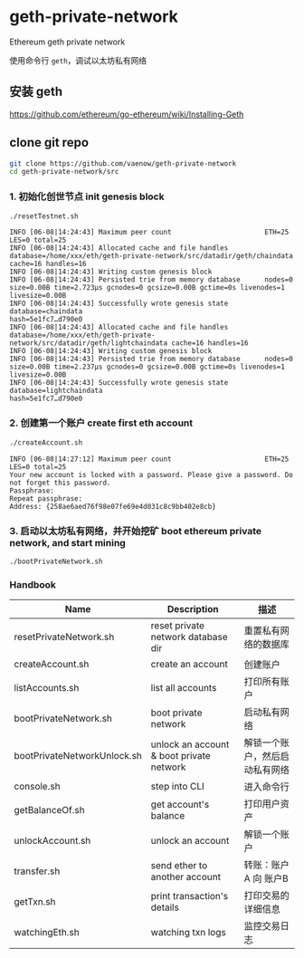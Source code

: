 # geth-private-network
Ethereum geth private network

使用命令行 `geth`，调试以太坊私有网络 

## 安装 geth 

https://github.com/ethereum/go-ethereum/wiki/Installing-Geth

## clone git repo

```bash
git clone https://github.com/vaenow/geth-private-network
cd geth-private-network/src
```

### 1. 初始化创世节点 init genesis block 

```bash
./resetTestnet.sh
```

```log
INFO [06-08|14:24:43] Maximum peer count                       ETH=25 LES=0 total=25
INFO [06-08|14:24:43] Allocated cache and file handles         database=/home/xxx/eth/geth-private-network/src/datadir/geth/chaindata cache=16 handles=16
INFO [06-08|14:24:43] Writing custom genesis block
INFO [06-08|14:24:43] Persisted trie from memory database      nodes=0 size=0.00B time=2.723µs gcnodes=0 gcsize=0.00B gctime=0s livenodes=1 livesize=0.00B
INFO [06-08|14:24:43] Successfully wrote genesis state         database=chaindata                                                         hash=5e1fc7…d790e0
INFO [06-08|14:24:43] Allocated cache and file handles         database=/home/xxx/eth/geth-private-network/src/datadir/geth/lightchaindata cache=16 handles=16
INFO [06-08|14:24:43] Writing custom genesis block
INFO [06-08|14:24:43] Persisted trie from memory database      nodes=0 size=0.00B time=2.237µs gcnodes=0 gcsize=0.00B gctime=0s livenodes=1 livesize=0.00B
INFO [06-08|14:24:43] Successfully wrote genesis state         database=lightchaindata                                                         hash=5e1fc7…d790e0
```

### 2. 创建第一个账户 create first eth account
```bash
./createAccount.sh
```

```log
INFO [06-08|14:27:12] Maximum peer count                       ETH=25 LES=0 total=25
Your new account is locked with a password. Please give a password. Do not forget this password.
Passphrase:
Repeat passphrase:
Address: {258ae6aed76f98e07fe69e4d031c8c9bb402e8cb}
```

### 3. 启动以太坊私有网络，并开始挖矿 boot ethereum private network, and start mining
```bash
./bootPrivateNetwork.sh
```

### Handbook
Name |  Description | 描述
------------ | ------------ | ----------
resetPrivateNetwork.sh | reset private network database dir |  重置私有网络的数据库
createAccount.sh | create an account | 创建账户
listAccounts.sh | list all accounts | 打印所有账户
bootPrivateNetwork.sh | boot private network | 启动私有网络
bootPrivateNetworkUnlock.sh | unlock an account & boot private network | 解锁一个账户，然后启动私有网络
console.sh | step into CLI | 进入命令行
getBalanceOf.sh | get account's balance | 打印用户资产
unlockAccount.sh | unlock an account | 解锁一个账户
transfer.sh | send ether to another account | 转账：账户A 向 账户B 
getTxn.sh | print transaction's details | 打印交易的详细信息 
watchingEth.sh | watching txn logs | 监控交易日志






